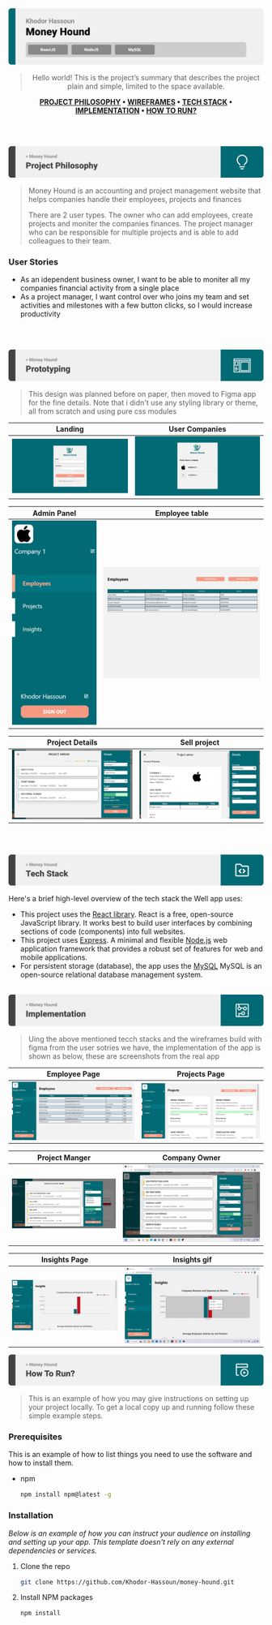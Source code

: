 <img src="./readme/title1.svg"/>

<div align="center">

> Hello world! This is the project’s summary that describes the project plain and simple, limited to the space available.

**[PROJECT PHILOSOPHY](https://github.com/julescript/well_app#-project-philosophy) • [WIREFRAMES](https://github.com/julescript/well_app#-wireframes) • [TECH STACK](https://github.com/julescript/well_app#-tech-stack) • [IMPLEMENTATION](https://github.com/julescript/well_app#-impplementation) • [HOW TO RUN?](https://github.com/julescript/well_app#-how-to-run)**

</div>

<br><br>

<img src="./readme/title2.svg"/>


> Money Hound is an accounting and project management website that helps companies handle their employees, projects and finances 
>
> There are 2 user types. The owner who can add employees, create projects and moniter the companies finances. The project manager who can be responsible for multiple projects and is able to add colleagues to their team.

### User Stories

- As an idependent business owner, I want to be able to moniter all my companies financial activity from a single place
- As a project manager, I want control over who joins my team and set activities and milestones with a few button clicks, so I would increase productivity

<br><br>

<img src="./readme/title3.svg"/>

> This design was planned before on paper, then moved to Figma app for the fine details.
> Note that i didn't use any styling library or theme, all from scratch and using pure css modules

| Landing                                                                                | User Companies                                                                               |
| -------------------------------------------------------------------------------------- | ----------------------------------------------------------------------------------------- |
| ![Landing](https://github.com/Khodor-Hassoun/money-hound/blob/final-updates-2/readme/project_images/Screenshot%20(88).png) | ![User companies](https://github.com/Khodor-Hassoun/money-hound/blob/final-updates-2/readme/project_images/Screenshot%20(92).png) |

| Admin Panel                                                                                | Employee table                                                                               |
| ---------------------------------------------------------------------------------------------- | --------------------------------------------------------------------------------------------- |
| ![Artists results](https://github.com/Khodor-Hassoun/money-hound/blob/final-updates-2/readme/project_images/Screenshot%20(100).png) | ![Artist's Albums](https://github.com/Khodor-Hassoun/money-hound/blob/main/readme/project_images/Screenshot%202022-11-26%20130015.png) |

| Project Details                                                                                | Sell project                                                                               |
| ---------------------------------------------------------------------------------------------- | --------------------------------------------------------------------------------------------- |
| ![Artists results](https://github.com/Khodor-Hassoun/money-hound/blob/final-updates-2/readme/project_images/Screenshot%20(98).png) | ![Artist's Albums](https://github.com/Khodor-Hassoun/money-hound/blob/final-updates-2/readme/project_images/Screenshot%20(99).png) |
<br><br>

<img src="./readme/title4.svg"/>

Here's a brief high-level overview of the tech stack the Well app uses:

- This project uses the [React library](https://reactjs.org/). React is a free, open-source JavaScript library. It works best to build user interfaces by combining sections of code (components) into full websites.
- This project uses [Express](https://expressjs.com/). A minimal and flexible [Node.js](https://nodejs.org/en/about/) web application framework that provides a robust set of features for web and mobile applications. 
- For persistent storage (database), the app uses the [MySQL](https://dev.mysql.com/doc/)  MySQL is an open-source relational database management system.
<br><br>
<img src="./readme/title5.svg"/>

> Uing the above mentioned tecch stacks and the wireframes build with figma from the user sotries we have, the implementation of the app is shown as below, these are screenshots from the real app

| Employee Page                                                                                | Projects Page                                                                               |
| -------------------------------------------------------------------------------------- | ----------------------------------------------------------------------------------------- |
| ![Landing](https://github.com/Khodor-Hassoun/money-hound/blob/final-updates-2/readme/project_images/Screenshot%20(102).png) | ![Home/Search](https://github.com/Khodor-Hassoun/money-hound/blob/final-updates-2/readme/project_images/Screenshot%20(103).png) |

| Project Manger                                                                | Company Owner                                                                               |
| ----------------------------------------------------------------- | ----------------------------------------------------------------------------------------- |
|<img src="https://github.com/Khodor-Hassoun/money-hound/blob/final-updates-2/readme/project_images/Screenshot%20(104).png" width="450">  | ![Home/Search](https://github.com/Khodor-Hassoun/money-hound/blob/final-updates-2/readme/project_images/ezgif-2-59190a1074.gif) |

| Insights Page                                                                                | Insights gif                                                                               |
| -------------------------------------------------------------------------------------- | ----------------------------------------------------------------------------------------- |
| <img src="https://github.com/Khodor-Hassoun/money-hound/blob/final-updates-2/readme/project_images/Screenshot%20(108).png" width="450"> | ![Home/Search](https://github.com/Khodor-Hassoun/money-hound/blob/final-updates-2/readme/project_images/ezgif-2-4812e6f131.gif) |
<img src="./readme/title6.svg"/>

> This is an example of how you may give instructions on setting up your project locally.
> To get a local copy up and running follow these simple example steps.

### Prerequisites

This is an example of how to list things you need to use the software and how to install them.

- npm
  ```sh
  npm install npm@latest -g
  ```

### Installation

_Below is an example of how you can instruct your audience on installing and setting up your app. This template doesn't rely on any external dependencies or services._


1. Clone the repo
   ```sh
   git clone https://github.com/Khodor-Hassoun/money-hound.git
   ```
2. Install NPM  packages
   ```sh
   npm install
   ```

